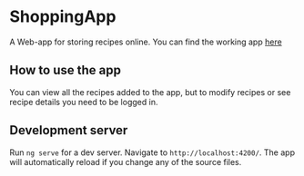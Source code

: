 # ShoppingApp

A Web-app for storing recipes online.
You can find the working app [here](https://enigmatic-wave-42129.herokuapp.com)

## How to use the app

You can view all the recipes added to the app, but to modify recipes or see recipe details you need to be logged in.

## Development server

Run `ng serve` for a dev server. Navigate to `http://localhost:4200/`. The app will automatically reload if you change any of the source files.
